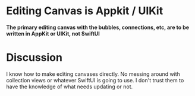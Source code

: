 # Editing Canvas is Appkit / UIKit

**The primary editing canvas with the bubbles, connections, etc, are to be written in AppKit or UIKit, not SwiftUI**

# Discussion

I know how to make editing canvases directly.  No messing around with collection views or whatever SwiftUI is going to use.  I don't trust them to have the knowledge of what needs updating or not.

